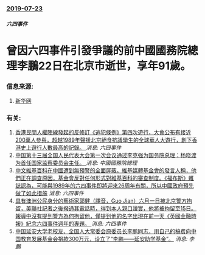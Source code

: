 ### [2019-07-23](/news/2019/07/23/index.md)

##### 六四事件
#  曾因六四事件引發爭議的前中國國務院總理李鵬22日在北京市逝世，享年91歲。 




### 信息来源:

1. [新华网](http://www.xinhuanet.com/politics/2019-07/23/c_1124789470.htm)

### 有关:

1. [香港民間人權陣線發起的反修訂《逃犯條例》第四次遊行，大會公布有接近200萬人參與，超越1989年聲援北京絕食抗議學生的全球華人大遊行，創下香港史上遊行人數最高的記錄。 ](/news/2019/06/16/香港民間人權陣線發起的反修訂-逃犯條例-第四次遊行-大會公布有接近200萬人參與-超越1989年聲援北京絕食抗議學生的全.md) _消息: 六四事件_
2. [中国第十三届全国人民代表大会第一次会议通过李克强为国务院总理；杨晓渡为首任国家监察委员会主任。 ](/news/2018/03/18/中国第十三届全国人民代表大会第一次会议通过李克强为国务院总理-杨晓渡为首任国家监察委员会主任.md) _消息: 中國國務院總理_
3. [中文維基百科在中國遭到無預警的全面屏蔽。維基媒體基金會的發言人稱，他們正在調查原因，基金會反對任何形式對維基百科的審查制度。《福布斯》雜誌認為，可能與1989年的六四事件即將迎來26周年有關，所以中國政府預先做了如此措施](/news/2015/05/18/中文維基百科在中國遭到無預警的全面屏蔽-維基媒體基金會的發言人稱-他們正在調查原因-基金會反對任何形式對維基百科的審查制.md) _消息: 六四事件_
4. [ 具有澳洲公民身分的藝術家郭健（譯音，Guo Jian）六月一日被北京警方拘留，美聯社記者之後撥通其電話時，得到本人親口證實，他將被拘留至15日。報導中沒有提到警方為何拘留他，僅提到他的名字出現在前一天《英國金融時報》紀念六四事件週年的專題。 ](/news/2014/06/1/具有澳洲公民身分的藝術家郭健-譯音-Guo-Jian-六月一日被北京警方拘留-美聯社記者之後撥通其電話時-得到本人親口.md) _消息: 六四事件_
5. [中国延安大学老校友、全国人大常委会原委员长李鹏同志，用自己的稿费向中国教育发展基金会捐款300万元，设立了“李鹏——延安助学基金”。](/news/2012/10/28/中国延安大学老校友-全国人大常委会原委员长李鹏同志-用自己的稿费向中国教育发展基金会捐款300万元-设立了-李鹏-延安.md) _消息: 李鵬_
